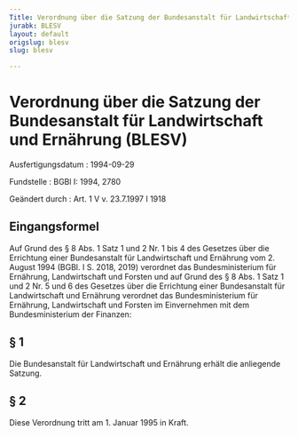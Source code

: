 ```yaml
---
Title: Verordnung über die Satzung der Bundesanstalt für Landwirtschaft und Ernährung
jurabk: BLESV
layout: default
origslug: blesv
slug: blesv

---
```


# Verordnung über die Satzung der Bundesanstalt für Landwirtschaft und Ernährung (BLESV)

Ausfertigungsdatum
:   1994-09-29

Fundstelle
:   BGBl I: 1994, 2780

Geändert durch
:   Art. 1 V v. 23.7.1997 I 1918


## Eingangsformel

Auf Grund des § 8 Abs. 1 Satz 1 und 2 Nr. 1 bis 4 des Gesetzes über
die Errichtung einer Bundesanstalt für Landwirtschaft und Ernährung
vom 2. August 1994 (BGBl. I S. 2018, 2019) verordnet das
Bundesministerium für Ernährung, Landwirtschaft und Forsten und auf
Grund des § 8 Abs. 1 Satz 1 und 2 Nr. 5 und 6 des Gesetzes über die
Errichtung einer Bundesanstalt für Landwirtschaft und Ernährung
verordnet das Bundesministerium für Ernährung, Landwirtschaft und
Forsten im Einvernehmen mit dem Bundesministerium der Finanzen:


## § 1

Die Bundesanstalt für Landwirtschaft und Ernährung erhält die
anliegende Satzung.


## § 2

Diese Verordnung tritt am 1. Januar 1995 in Kraft.

